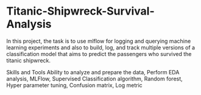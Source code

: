 # Titanic-Shipwreck-Survival-Analysis
In this project, the task is to use mlflow for logging and querying machine learning experiments and also to build, log, and track multiple versions of a classification model that aims to predict the passengers who survived the titanic shipwreck.

Skills and Tools
Ability to analyze and prepare the data, Perform EDA analysis, MLFlow, Supervised Classification algorithm, Random forest, Hyper parameter tuning, Confusion matrix, Log metric

